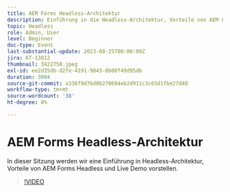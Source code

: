 ```yaml
---
title: AEM Forms Headless-Architektur
description: Einführung in die Headless-Architektur, Vorteile von AEM Forms Headless und Live-Demo.
topic: Headless
role: Admin, User
level: Beginner
doc-type: Event
last-substantial-update: 2023-08-25T00:00:00Z
jira: KT-13812
thumbnail: 3422750.jpeg
exl-id: ee2d35db-d2fe-4191-9043-8b00f49d95db
duration: 3004
source-git-commit: a336f9d76d0b270694eb2d911c3c65d1fbe27d40
workflow-type: tm+mt
source-wordcount: '38'
ht-degree: 0%

---
```


# AEM Forms Headless-Architektur

In dieser Sitzung werden wir eine Einführung in Headless-Architektur, Vorteile von AEM Forms Headless und Live Demo vorstellen.

>[!VIDEO](https://video.tv.adobe.com/v/3422750/?learn=on)
